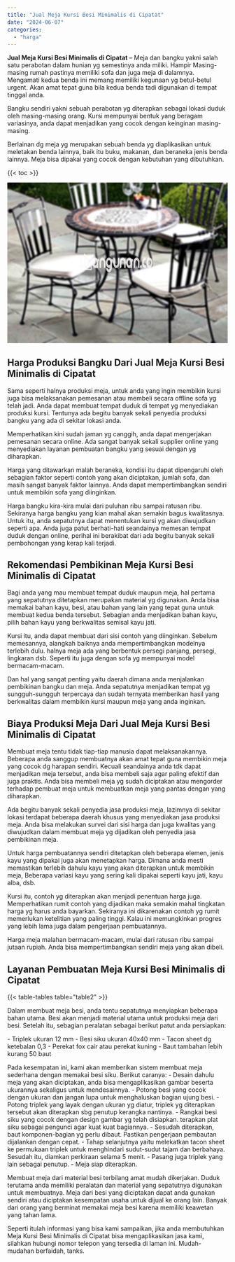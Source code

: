 ```yaml
---
title: "Jual Meja Kursi Besi Minimalis di Cipatat"
date: "2024-06-07"
categories: 
  - "harga"
---
```


**Jual Meja Kursi Besi Minimalis di Cipatat** – Meja dan bangku yakni salah satu perabotan dalam hunian yg semestinya anda miliki. Hampir Masing-masing rumah pastinya memiliki sofa dan juga meja di dalamnya. Mengamati kedua benda ini memang memiliki kegunaan yg betul-betul urgent. Akan amat tepat guna bila kedua benda tadi digunakan di tempat tinggal anda.

Bangku sendiri yakni sebuah perabotan yg diterapkan sebagai lokasi duduk oleh masing-masing orang. Kursi mempunyai bentuk yang beragam variasinya, anda dapat menjadikan yang cocok dengan keinginan masing-masing.

Berlainan dg meja yg merupakan sebuah benda yg diaplikasikan untuk meletakan benda lainnya, baik itu buku, makanan, dan beraneka jenis benda lainnya. Meja bisa dipakai yang cocok dengan kebutuhan yang dibutuhkan.

{{< toc >}}

![Jual Meja Kursi Besi Minimalis di Cipatat](/images/jual-meja-besi-murah15.png)

## Harga Produksi Bangku Dari Jual Meja Kursi Besi Minimalis di Cipatat

Sama seperti halnya produksi meja, untuk anda yang ingin membikin kursi juga bisa melaksanakan pemesanan atau membeli secara offline sofa yg telah jadi. Anda dapat membuat tempat duduk di tempat yg menyediakan produksi kursi. Tentunya ada begitu banyak sekali penyedia produksi bangku yang ada di sekitar lokasi anda.

Memperhatikan kini sudah jaman yg canggih, anda dapat mengerjakan pemesanan secara online. Ada sangat banyak sekali supplier online yang menyediakan layanan pembuatan bangku yang sesuai dengan yg diharapkan.

Harga yang ditawarkan malah beraneka, kondisi itu dapat dipengaruhi oleh sebagian faktor seperti contoh yang akan diciptakan, jumlah sofa, dan masih sangat banyak faktor lainnya. Anda dapat mempertimbangkan sendiri untuk membikin sofa yang diinginkan.

Harga bangku kira-kira mulai dari puluhan ribu sampai ratusan ribu. Sekiranya harga bangku yang kian mahal akan semakin bagus kwalitasnya. Untuk itu, anda sepatutnya dapat menentukan kursi yg akan diwujudkan seperti apa. Anda juga patut berhati-hati seandainya memesan tempat duduk dengan online, perihal ini berakibat dari ada begitu banyak sekali pembohongan yang kerap kali terjadi.

## Rekomendasi Pembikinan Meja Kursi Besi Minimalis di Cipatat

Bagi anda yang mau membuat tempat duduk maupun meja, hal pertama yang sepatutnya ditetapkan merupakan material yg digunakan. Anda bisa memakai bahan kayu, besi, atau bahan yang lain yang tepat guna untuk membuat kedua benda tersebut. Sebagian anda menjadikan bahan kayu, pilih bahan kayu yang berkwalitas semisal kayu jati.

Kursi itu, anda dapat membuat dari sisi contoh yang diinginkan. Sebelum memesannya, alangkah baiknya anda mempertimbangkan modelnya terlebih dulu. halnya meja ada yang berbentuk persegi panjang, persegi, lingkaran dsb. Seperti itu juga dengan sofa yg mempunyai model bermacam-macam.

Dan hal yang sangat penting yaitu daerah dimana anda menjalankan pembikinan bangku dan meja. Anda sepatutnya menjadikan tempat yg sungguh-sungguh terpercaya dan sudah ternyata memberikan hasil yang berkwalitas dalam membikin kursi maupun meja yang anda inginkan.

## Biaya Produksi Meja Dari Jual Meja Kursi Besi Minimalis di Cipatat

Membuat meja tentu tidak tiap-tiap manusia dapat melaksanakannya. Beberapa anda sanggup membuatnya akan amat tepat guna membikin meja yang cocok dg harapan sendiri. Kecuali seandainya anda tdk dapat menjadikan meja tersebut, anda bisa membeli saja agar paling efektif dan juga praktis. Anda bisa membeli meja yg sudah diciptakan atau mengorder terhadap pembuat meja untuk membuatkan meja yang pantas dengan yang diharapkan.

Ada begitu banyak sekali penyedia jasa produksi meja, lazimnya di sekitar lokasi terdapat beberapa daerah khusus yang menyediakan jasa produksi meja. Anda bisa melakukan survei dari sisi harga dan juga kwalitas yang diwujudkan dalam membuat meja yg dijadikan oleh penyedia jasa pembikinan meja.

Untuk harga pembuatannya sendiri ditetapkan oleh beberapa elemen, jenis kayu yang dipakai juga akan menetapkan harga. Dimana anda mesti memastikan terlebih dahulu kayu yang akan diterapkan untuk membikin meja, Beberapa variasi kayu yang sering kali dipakai seperti kayu jati, kayu alba, dsb.

Kursi itu, contoh yg diterapkan akan menjadi penentuan harga juga. Memperhatikan rumit contoh yang dijadikan maka semakin mahal tingkatan harga yg harus anda bayarkan. Sekiranya ini dikarenakan contoh yg rumit memerlukan ketelitian yang paling tinggi. Kalau ini memungkinkan progres yang lebih lama juga dalam pengerjaan pembuatannya.

Harga meja malahan bermacam-macam, mulai dari ratusan ribu sampai jutaan rupiah. Anda bisa mempertimbangkan sendiri meja yang akan dibeli.

## Layanan Pembuatan Meja Kursi Besi Minimalis di Cipatat

{{< table-tables table="table2" >}}

Dalam membuat meja besi, anda tentu sepatutnya menyiapkan beberapa bahan utama. Besi akan menjadi material utama untuk produksi meja dari besi. Setelah itu, sebagian peralatan sebagai berikut patut anda persiapkan:

\- Triplek ukuran 12 mm - Besi siku ukuran 40x40 mm - Tacon sheet dg ketebalan 0,3 - Perekat fox cair atau perekat kuning - Baut tambahan lebih kurang 50 baut

Pada kesempatan ini, kami akan memberikan sistem membuat meja sederhana dengan memakai besi siku. Berikut caranya: - Desain dahulu meja yang akan diciptakan, anda bisa mengaplikasikan gambar beserta ukurannya sekaligus untuk mendesainnya. - Potong besi yang cocok dengan ukuran dan jangan lupa untuk menghaluskan bagian ujung besi. - Potong triplek yang layak dengan ukuran yg diatur, triplek yg diterapkan tersebut akan diterapkan sbg penutup kerangka nantinya. - Rangkai besi siku yang cocok dengan design gambar yg telah disiapkan. terapkan plat siku sebagai pengunci agar kuat kuat bagiannya. - Sesudah diterapkan, baut komponen-bagian yg perlu dibaut. Pastikan pengerjaan pembautan dijalankan dengan cepat. - Tahap selanjutnya yaitu melekatkan tacon sheet ke permukaan triplek untuk menghindari sudut-sudut tajam dan berbahaya. Sesudah itu, diamkan perkiraan selama 5 menit. - Pasang juga triplek yang lain sebagai penutup. - Meja siap diterapkan.

Membuat meja dari material besi terbilang amat mudah dikerjakan. Duduk terutama anda memiliki peralatan dan material yang sepatutnya digunakan untuk membuatnya. Meja dari besi yang diciptakan dapat anda gunakan sendiri atau diciptakan kesempatan usaha untuk dijual ke orang lain. Banyak dari orang yang berminat memakai meja besi karena memiliki keawetan yang tahan lama.

Seperti itulah informasi yang bisa kami sampaikan, jika anda membutuhkan Meja Kursi Besi Minimalis di Cipatat bisa mengaplikasikan jasa kami, silahkan hubungi nomor telepon yang tersedia di laman ini. Mudah-mudahan berfaidah, tanks.
